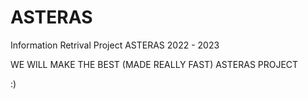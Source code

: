 # ASTERAS
Information Retrival Project ASTERAS 2022 - 2023

WE WILL MAKE THE BEST (MADE REALLY FAST) ASTERAS PROJECT

:)
